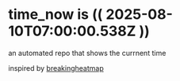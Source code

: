 # time_now is (( 2025-08-10T07:00:00.538Z ))

an automated repo that shows the currnent time

inspired by [breakingheatmap](https://github.com/breakingheatmap/breakingheatmap)
